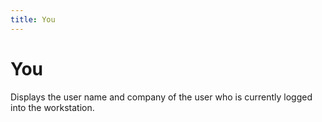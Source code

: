 ```yaml
---
title: You
---
```


# You


Displays the user name and company of the user who is currently logged  into the workstation.
